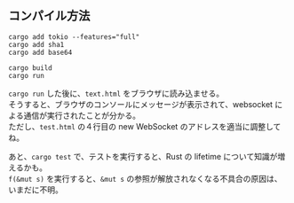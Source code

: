 ## コンパイル方法
```
cargo add tokio --features="full"
cargo add sha1
cargo add base64

cargo build
cargo run
```

`cargo run` した後に、`text.html` をブラウザに読み込ませる。  
そうすると、ブラウザのコンソールにメッセージが表示されて、websocket による通信が実行されたことが分かる。  
ただし、`test.html` の４行目の new WebSocket のアドレスを適当に調整してね。

あと、`cargo test` で、テストを実行すると、Rust の lifetime について知識が増えるかも。  
`f(&mut s)` を実行すると、`&mut s` の参照が解放されなくなる不具合の原因は、いまだに不明。
